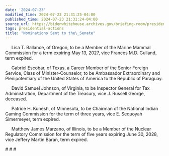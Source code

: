 ```yaml
---
date: '2024-07-23'
modified_time: 2024-07-23 21:31:25-04:00
published_time: 2024-07-23 21:31:24-04:00
source_url: https://bidenwhitehouse.archives.gov/briefing-room/presidential-actions/2024/07/23/nominations-sent-to-the-senate-152/
tags: presidential-actions
title: "Nominations Sent to the\_Senate"
---
```

 
     Lisa T. Ballance, of Oregon, to be a Member of the Marine Mammal
Commission for a term expiring May 13, 2027, vice Frances M.D. Gulland,
term expired.

     Gabriel Escobar, of Texas, a Career Member of the Senior Foreign
Service, Class of Minister-Counselor, to be Ambassador Extraordinary and
Plenipotentiary of the United States of America to the Republic of
Paraguay.

     David Samuel Johnson, of Virginia, to be Inspector General for Tax
Administration, Department of the Treasury, vice J. Russell George,
deceased.

     Patrice H. Kunesh, of Minnesota, to be Chairman of the National
Indian Gaming Commission for the term of three years, vice E. Sequoyah
Simermeyer, term expired.

     Matthew James Marzano, of Illinois, to be a Member of the Nuclear
Regulatory Commission for the term of five years expiring June 30, 2028,
vice Jeffery Martin Baran, term expired.

\# \# \#

